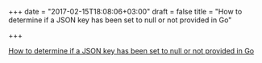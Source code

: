 +++
date = "2017-02-15T18:08:06+03:00"
draft = false
title = "How to determine if a JSON key has been set to null or not provided in Go"

+++

<p><a href="https://www.calhoun.io/how-to-determine-if-a-json-key-has-been-set-to-null-or-not-provided">How to determine if a JSON key has been set to null or not provided in Go</a></p>
